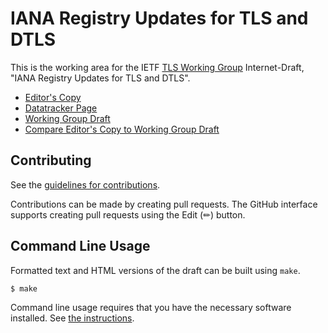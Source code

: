 # IANA Registry Updates for TLS and DTLS

This is the working area for the IETF [TLS Working Group](https://datatracker.ietf.org/wg/tls/documents/) Internet-Draft, "IANA Registry Updates for TLS and DTLS".

* [Editor's Copy](https://tlswg.github.io/rfc8447bis/#go.draft-ietf-tls-rfc8447bis.html)
* [Datatracker Page](https://datatracker.ietf.org/doc/draft-ietf-tls-rfc8447bis)
* [Working Group Draft](https://datatracker.ietf.org/doc/html/draft-ietf-tls-rfc8447bis)
* [Compare Editor's Copy to Working Group Draft](https://tlswg.github.io/rfc8447bis/#go.draft-ietf-tls-rfc8447bis.diff)


## Contributing

See the
[guidelines for contributions](https://github.com/tlswg/rfc8447bis/blob/main/CONTRIBUTING.md).

Contributions can be made by creating pull requests.
The GitHub interface supports creating pull requests using the Edit (✏) button.


## Command Line Usage

Formatted text and HTML versions of the draft can be built using `make`.

```sh
$ make
```

Command line usage requires that you have the necessary software installed.  See
[the instructions](https://github.com/martinthomson/i-d-template/blob/main/doc/SETUP.md).

